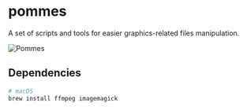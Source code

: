 # pommes

A set of scripts and tools for easier graphics-related files manipulation.

![Pommes](https://upload.wikimedia.org/wikipedia/commons/d/d1/McDonalds-French-Fries-Plate.jpg)

## Dependencies

```bash
# macOS
brew install ffmpeg imagemagick
```
